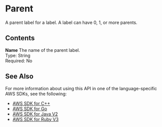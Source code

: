 # Parent<a name="API_Parent"></a>

A parent label for a label\. A label can have 0, 1, or more parents\. 

## Contents<a name="API_Parent_Contents"></a>

 **Name**   <a name="rekognition-Type-Parent-Name"></a>
The name of the parent label\.  
Type: String  
Required: No

## See Also<a name="API_Parent_SeeAlso"></a>

For more information about using this API in one of the language\-specific AWS SDKs, see the following:
+  [AWS SDK for C\+\+](https://docs.aws.amazon.com/goto/SdkForCpp/rekognition-2016-06-27/Parent) 
+  [AWS SDK for Go](https://docs.aws.amazon.com/goto/SdkForGoV1/rekognition-2016-06-27/Parent) 
+  [AWS SDK for Java V2](https://docs.aws.amazon.com/goto/SdkForJavaV2/rekognition-2016-06-27/Parent) 
+  [AWS SDK for Ruby V3](https://docs.aws.amazon.com/goto/SdkForRubyV3/rekognition-2016-06-27/Parent) 